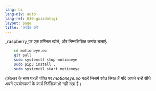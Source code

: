 ```yaml
---
lang: hi
lang-niv: auto
lang-ref: 030-gxisdatigi
layout: page
title: 'अपडेट करें'
---
```


 _raspberry_पर एक टर्मिनल खोलें, और निम्नलिखित कमांड चलाएं: 

```bash
    cd motioneye.eo
    git pull
    sudo systemctl stop motioneye
    sudo pip3 install .
    sudo systemctl start motioneye
```
(फ़ोल्डर के साथ पहली पंक्ति पर _motioneye.eo_ बदलें जिसमें स्रोत स्थित हैं यदि आपने उन्हें सीधे अपने उपयोगकर्ता के कार्य निर्देशिका)में नहीं रखा है।
